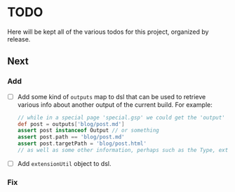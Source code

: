 # TODO

Here will be kept all of the various todos for this project, organized by release.

## Next

### Add
- [ ] Add some kind of `outputs` map to dsl that can be used to retrieve various info about another output of the current build. For example:
    ```groovy
    // while in a special page 'special.gsp' we could get the 'output' info for a text 'blog/post.md'
    def post = outputs['blog/post.md']
    assert post instanceof Output // or something
    assert post.path == 'blog/post.md'
    assert post.targetPath = 'blog/post.html'
    // as well as some other information, perhaps such as the Type, extension, *etc.*
    ```
- [ ] Add `extensionUtil` object to dsl.

### Fix
